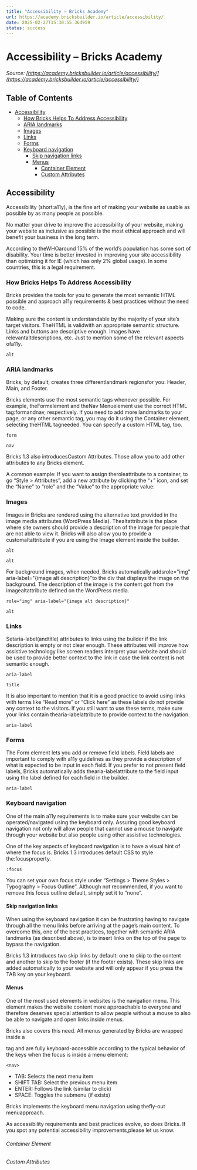 ```yaml
---
title: "Accessibility – Bricks Academy"
url: https://academy.bricksbuilder.io/article/accessibility/
date: 2025-02-27T15:30:55.364959
status: success
---
```


# Accessibility – Bricks Academy

*Source: [https://academy.bricksbuilder.io/article/accessibility/](https://academy.bricksbuilder.io/article/accessibility/)*

## Table of Contents

- [Accessibility](#accessibility)
  - [How Bricks Helps To Address Accessibility](#how-bricks-helps-to-address-accessibility)
  - [ARIA landmarks](#aria-landmarks)
  - [Images](#images)
  - [Links](#links)
  - [Forms](#forms)
  - [Keyboard navigation](#keyboard-navigation)
    - [Skip navigation links](#skip-navigation-links)
    - [Menus](#menus)
        - [Container Element](#container-element)
        - [Custom Attributes](#custom-attributes)

## Accessibility

Accessibility (short:a11y), is the fine art of making your website as usable as possible by as many people as possible.

No matter your drive to improve the accessibility of your website, making your website as inclusive as possible is the most ethical approach and will benefit your business in the long term.

According to theWHOaround 15% of the world’s population has some sort of disability. Your time is better invested in improving your site accessibility than optimizing it for IE (which has only 2% global usage). In some countries, this is a legal requirement.

### How Bricks Helps To Address Accessibility

Bricks provides the tools for you to generate the most semantic HTML possible and approach a11y requirements & best practices without the need to code.

Making sure the content is understandable by the majority of your site’s target visitors. TheHTML is validwith an appropriate semantic structure. Links and buttons are descriptive enough. Images have relevantaltdescriptions, etc. Just to mention some of the relevant aspects ofa11y.

`alt`

### ARIA landmarks

Bricks, by default, creates three differentlandmark regionsfor you: Header, Main, and Footer.

Bricks elements use the most semantic tags whenever possible. For example, theFormelement and theNav Menuelement use the correct HTML tag:formandnav, respectively. If you need to add more landmarks to your page, or any other semantic tag, you may do it using the Container element, selecting theHTML tagneeded. You can specify a custom HTML tag, too.

`form`

`nav`

Bricks 1.3 also introducesCustom Attributes. Those allow you to add other attributes to any Bricks element.

A common example: If you want to assign theroleattribute to a container, to go “Style > Attributes”, add a new attribute by clicking the “+” icon, and set the “Name” to “role” and the “Value” to the appropriate value:

### Images

Images in Bricks are rendered using the alternative text provided in the image media attributes (WordPress Media). Thealtattribute is the place where site owners should provide a description of the image for people that are not able to view it. Bricks will also allow you to provide a customaltattribute if you are using the Image element inside the builder.

`alt`

`alt`

For background images, when needed, Bricks automatically addsrole="img" aria-label="{image alt description}"to the div that displays the image on the background. The description of the image is the content got from the imagealtattribute defined on the WordPress media.

`role="img" aria-label="{image alt description}"`

`alt`

### Links

Setaria-label(andtitle) attributes to links using the builder if the link description is empty or not clear enough. These attributes will improve how assistive technology like screen readers interpret your website and should be used to provide better context to the link in case the link content is not semantic enough.

`aria-label`

`title`

It is also important to mention that it is a good practice to avoid using links with terms like “Read more” or “Click here” as these labels do not provide any context to the visitors. If you still want to use these terms, make sure your links contain thearia-labelattribute to provide context to the navigation.

`aria-label`

### Forms

The Form element lets you add or remove field labels. Field labels are important to comply with a11y guidelines as they provide a description of what is expected to be input in each field. If you prefer to not present field labels, Bricks automatically adds thearia-labelattribute to the field input using the label defined for each field in the builder.

`aria-label`

### Keyboard navigation

One of the main a11y requirements is to make sure your website can be operated/navigated using the keyboard only.  Assuring good keyboard navigation not only will allow people that cannot use a mouse to navigate through your website but also people using other assistive technologies.

One of the key aspects of keyboard navigation is to have a visual hint of where the focus is. Bricks 1.3 introduces default CSS to style the:focusproperty.

`:focus`

You can set your own focus style under “Settings > Theme Styles > Typography > Focus Outline”. Although not recommended, if you want to remove this focus outline default, simply set it to “none”.

#### Skip navigation links

When using the keyboard navigation it can be frustrating having to navigate through all the menu links before arriving at the page’s main content. To overcome this, one of the best practices, together with semantic ARIA landmarks (as described above), is to insert links on the top of the page to bypass the navigation.

Bricks 1.3 introduces two skip links by default: one to skip to the content and another to skip to the footer (if the footer exists). These skip links are added automatically to your website and will only appear if you press the TAB key on your keyboard.

#### Menus

One of the most used elements in websites is the navigation menu. This element makes the website content more approachable to everyone and therefore deserves special attention to allow people without a mouse to also be able to navigate and open links inside menus.

Bricks also covers this need. All menus generated by Bricks are wrapped inside a<nav>tag and are fully keyboard-accessible according to the typical behavior of the keys when the focus is inside a menu element:

`<nav>`

- TAB: Selects the next menu item
- SHIFT TAB: Select the previous menu item
- ENTER: Follows the link (similar to click)
- SPACE: Toggles the submenu (if exists)

Bricks implements the keyboard menu navigation using thefly-out menuapproach.

As accessibility requirements and best practices evolve, so does Bricks. If you spot any potential accessibility improvements,please let us know.

###### Container Element

###### Custom Attributes

